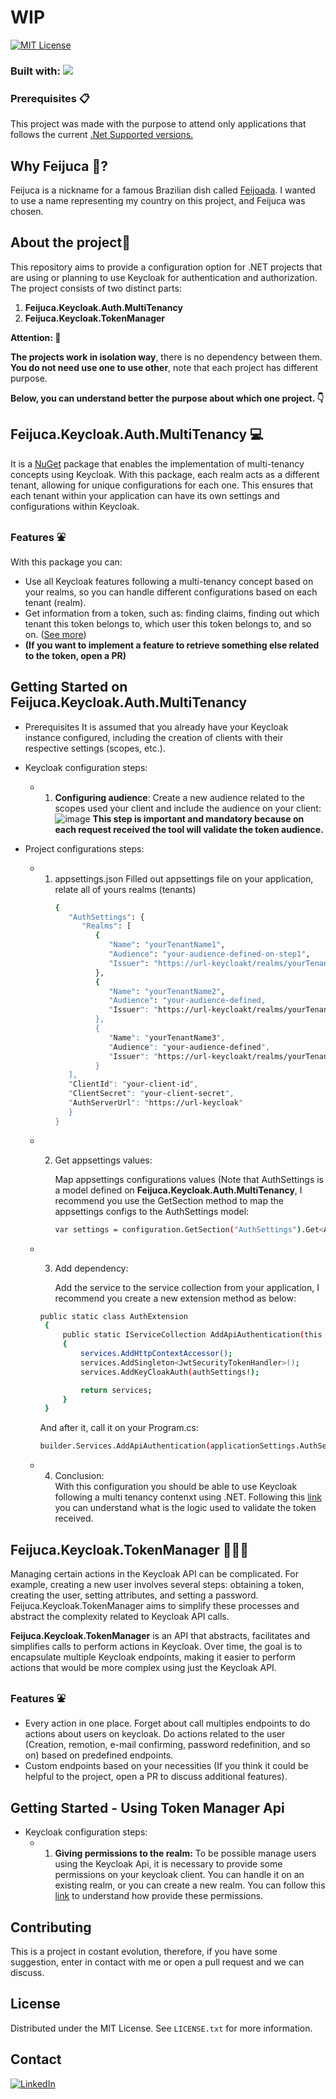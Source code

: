 # WIP

[![MIT License][license-shield]][license-url]

### Built with: <img src="https://img.shields.io/badge/dotnet8-blue" />

### Prerequisites 📋
This project was made with the purpose to attend only applications that follows the current [.Net Supported versions.](https://dotnet.microsoft.com/en-us/download/dotnet) 

## Why Feijuca 🫘?
Feijuca is a nickname for a famous Brazilian dish called [Feijoada](https://theculturetrip.com/south-america/brazil/articles/a-brief-introduction-to-feijoada-brazils-national-dish). I wanted to use a name representing my country on this project, and Feijuca was chosen.

## **About the project🧾**
This repository aims to provide a configuration option for .NET projects that are using or planning to use Keycloak for authentication and authorization. The project consists of two distinct parts:
1. **Feijuca.Keycloak.Auth.MultiTenancy**
2. **Feijuca.Keycloak.TokenManager**


**Attention: 🫵**

 **The projects work in isolation way**, there is no dependency between them. **You do not need use one to use other**, note that each project has different purpose. 
 
 **Below, you can understand better the purpose about which one project. 👇**
 
## Feijuca.Keycloak.Auth.MultiTenancy 💻
It is a [NuGet](https://www.nuget.org/packages/Feijuca.Keycloak.MultiTenancy) package that enables the implementation of multi-tenancy concepts using Keycloak. With this package, each realm acts as a different tenant, allowing for unique configurations for each one. This ensures that each tenant within your application can have its own settings and configurations within Keycloak.

### Features ⛲
With this package you can:

 - Use all Keycloak features following a multi-tenancy concept based on your realms, so you can handle different configurations based on each tenant (realm).
 - Get information from a token, such as: finding claims, finding out which tenant this token belongs to, which user this token belongs to, and so on.
   ([See more](src/Feijuca.Keycloak.Auth.MultiTenancy/Feijuca.Keycloak.MultiTenancy/Services/AuthService.cs))
 - **(If you want to implement a feature to retrieve something else related to the token, open a PR)**

## Getting Started on Feijuca.Keycloak.Auth.MultiTenancy

- Prerequisites
     It is assumed that you already have your Keycloak instance configured, including the creation of clients with their respective settings (scopes, etc.).
  
- Keycloak configuration steps:        
   - 1. **Configuring audience**:
        Create a new audience related to the scopes used your client and include the audience on your client:
        ![image](https://github.com/fmattioli/Feijuca.Keycloak.AuthServices/assets/27566574/6b7b437e-fa29-4776-b29f-4dba8e6d1f21)
        **This step is important and mandatory because on each request received the tool will validate the token audience.**

- Project configurations steps:
   - 1. appsettings.json
        Filled out appsettings file on your application, relate all of yours realms (tenants)
           ```sh
           {
              "AuthSettings": {
                 "Realms": [
                    {
                       "Name": "yourTenantName1",
                       "Audience": "your-audience-defined-on-step1",
                       "Issuer": "https://url-keycloakt/realms/yourTenantName1"
                    },
                    {
                       "Name": "yourTenantName2",
                       "Audience": "your-audience-defined,
                       "Issuer": "https://url-keycloakt/realms/yourTenantName2"
                    },
                    {
                       "Name": "yourTenantName3",
                       "Audience": "your-audience-defined",
                       "Issuer": "https://url-keycloakt/realms/yourTenantName3"
                    }
              ],
              "ClientId": "your-client-id",
              "ClientSecret": "your-client-secret",
              "AuthServerUrl": "https://url-keycloak"
              }
           }
           ```

  - 2. Get appsettings values:
       
          Map appsettings configurations values (Note that AuthSettings is a model defined on **Feijuca.Keycloak.Auth.MultiTenancy**, I recommend you use the GetSection method to map the appsettings configs to the AuthSettings model:
  

       ```sh
       var settings = configuration.GetSection("AuthSettings").Get<AuthSettings>();
       ```
   - 3. Add dependency:
        
          Add the service to the service collection from your application, I recommend you create a new extension method as below:
      ```sh   
      public static class AuthExtension
       {
           public static IServiceCollection AddApiAuthentication(this IServiceCollection services, AuthSettings authSettings)
           {
               services.AddHttpContextAccessor();
               services.AddSingleton<JwtSecurityTokenHandler>();
               services.AddKeyCloakAuth(authSettings!);
   
               return services;
           }
       }  
      ```
      And after it, call it on your Program.cs:
      ```sh   
      builder.Services.AddApiAuthentication(applicationSettings.AuthSettings);      
      ```
  - 4. Conclusion:   
        With this configuration you should be able to use Keycloak following a multi tenancy contenxt using .NET.
        Following this [link](https://github.com/fmattioli/Feijuca.Keycloak.AuthServices/blob/main/src/Feijuca.Keycloak.Auth.MultiTenancy/Feijuca.Keycloak.MultiTenancy/Extensions/AuthExtensions.cs) you can understand what is the logic           used      to validate the token received.
  
## Feijuca.Keycloak.TokenManager 👨🏽‍💻
Managing certain actions in the Keycloak API can be complicated. For example, creating a new user involves several steps: obtaining a token, creating the user, setting attributes, and setting a password. Feijuca.Keycloak.TokenManager aims to simplify these processes and abstract the complexity related to Keycloak API calls.

**Feijuca.Keycloak.TokenManager** is an API that abstracts, facilitates and simplifies calls to perform actions in Keycloak.
Over time, the goal is to encapsulate multiple Keycloak endpoints, making it easier to perform actions that would be more complex using just the Keycloak API.

### Features ⛲
- Every action in one place. Forget about call multiples endpoints to do actions about users on keycloak. Do actions related to the user (Creation, remotion, e-mail confirming, password redefinition, and so on) based on predefined endpoints.
- Custom endpoints based on your necessities (If you think it could be helpful to the project, open a PR to discuss additional features).

 
## Getting Started - Using Token Manager Api
- Keycloak configuration steps:
     - 1. **Giving permissions to the realm:**
        To be possible manage users using the Keycloak Api, it is necessary to provide some permissions on your keycloak client.  You can handle it on an existing realm, or you can create a new realm. 
        You can follow this [link](https://steve-mu.medium.com/create-new-user-in-keycloak-with-admin-restful-api-e6e868b836b4) to understand how provide these permissions.
   
## Contributing
This is a project in costant evolution, therefore, if you have some suggestion, enter in contact with me or open a pull request and we can discuss.

## License
Distributed under the MIT License. See `LICENSE.txt` for more information.

## Contact
[![LinkedIn][linkedin-shield]][linkedin-url]

[issues-shield]: https://img.shields.io/github/issues/othneildrew/Best-README-Template.svg?style=for-the-badge
[issues-url]: https://github.com/othneildrew/Best-README-Template/issues
[license-shield]: https://img.shields.io/github/license/othneildrew/Best-README-Template.svg?style=for-the-badge
[license-url]: https://github.com/othneildrew/Best-README-Template/blob/master/LICENSE.txt
[linkedin-shield]: https://img.shields.io/badge/-LinkedIn-black.svg?style=for-the-badge&logo=linkedin&colorB=555
[linkedin-url]: https://www.linkedin.com/in/felipemattioli/
[product-screenshot]: images/screenshot.png
